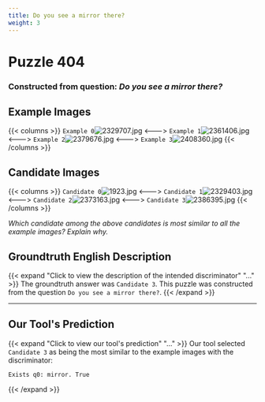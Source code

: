```yaml
---
title: Do you see a mirror there?
weight: 3
---
```


# Puzzle 404
### Constructed from question: _Do you see a mirror there?_


## Example Images
{{< columns >}}
`Example 0`![2329707.jpg](/gqa_images/2329707.jpg)
<--->
`Example 1`![2361406.jpg](/gqa_images/2361406.jpg)
<--->
`Example 2`![2379676.jpg](/gqa_images/2379676.jpg)
<--->
`Example 3`![2408360.jpg](/gqa_images/2408360.jpg)
{{< /columns >}}

## Candidate Images
{{< columns >}}
`Candidate 0`![1923.jpg](/gqa_images/1923.jpg)
<--->
`Candidate 1`![2329403.jpg](/gqa_images/2329403.jpg)
<--->
`Candidate 2`![2373163.jpg](/gqa_images/2373163.jpg)
<--->
`Candidate 3`![2386395.jpg](/gqa_images/2386395.jpg)
{{< /columns >}}

*Which candidate among the above candidates is most similar to all the example images? Explain why.*

## Groundtruth English Description

{{< expand "Click to view the description of the intended discriminator" "..." >}}
The groundtruth answer was `Candidate 3`. This puzzle was constructed from the question `Do you see a mirror there?`.
{{< /expand >}}

---

## Our Tool's Prediction

{{< expand "Click to view our tool's prediction" "..." >}}
Our tool selected `Candidate 3` as being the most similar to the example images with the discriminator:
```plaintext
Exists q0: mirror. True
```
{{< /expand >}}
